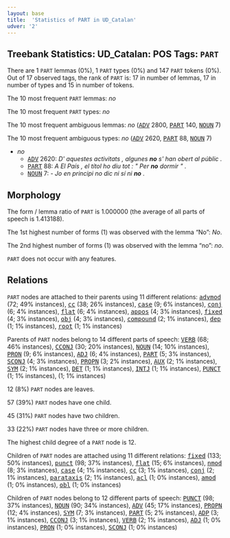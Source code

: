 ```yaml
---
layout: base
title:  'Statistics of PART in UD_Catalan'
udver: '2'
---
```


## Treebank Statistics: UD_Catalan: POS Tags: `PART`

There are 1 `PART` lemmas (0%), 1 `PART` types (0%) and 147 `PART` tokens (0%).
Out of 17 observed tags, the rank of `PART` is: 17 in number of lemmas, 17 in number of types and 15 in number of tokens.

The 10 most frequent `PART` lemmas: <em>no</em>

The 10 most frequent `PART` types:  <em>no</em>

The 10 most frequent ambiguous lemmas: <em>no</em> (<tt><a href="ca-pos-ADV.html">ADV</a></tt> 2800, <tt><a href="ca-pos-PART.html">PART</a></tt> 140, <tt><a href="ca-pos-NOUN.html">NOUN</a></tt> 7)

The 10 most frequent ambiguous types:  <em>no</em> (<tt><a href="ca-pos-ADV.html">ADV</a></tt> 2620, <tt><a href="ca-pos-PART.html">PART</a></tt> 88, <tt><a href="ca-pos-NOUN.html">NOUN</a></tt> 7)


* <em>no</em>
  * <tt><a href="ca-pos-ADV.html">ADV</a></tt> 2620: <em>D' aquestes activitats , algunes <b>no</b> s' han obert al públic .</em>
  * <tt><a href="ca-pos-PART.html">PART</a></tt> 88: <em>A El País , el títol ho diu tot : " Per <b>no</b> dormir " .</em>
  * <tt><a href="ca-pos-NOUN.html">NOUN</a></tt> 7: <em>- Jo en principi no dic ni sí ni <b>no</b> .</em>

## Morphology

The form / lemma ratio of `PART` is 1.000000 (the average of all parts of speech is 1.413188).

The 1st highest number of forms (1) was observed with the lemma “No”: <em>No</em>.

The 2nd highest number of forms (1) was observed with the lemma “no”: <em>no</em>.

`PART` does not occur with any features.


## Relations

`PART` nodes are attached to their parents using 11 different relations: <tt><a href="ca-dep-advmod.html">advmod</a></tt> (72; 49% instances), <tt><a href="ca-dep-cc.html">cc</a></tt> (38; 26% instances), <tt><a href="ca-dep-case.html">case</a></tt> (9; 6% instances), <tt><a href="ca-dep-conj.html">conj</a></tt> (6; 4% instances), <tt><a href="ca-dep-flat.html">flat</a></tt> (6; 4% instances), <tt><a href="ca-dep-appos.html">appos</a></tt> (4; 3% instances), <tt><a href="ca-dep-fixed.html">fixed</a></tt> (4; 3% instances), <tt><a href="ca-dep-obj.html">obj</a></tt> (4; 3% instances), <tt><a href="ca-dep-compound.html">compound</a></tt> (2; 1% instances), <tt><a href="ca-dep-dep.html">dep</a></tt> (1; 1% instances), <tt><a href="ca-dep-root.html">root</a></tt> (1; 1% instances)

Parents of `PART` nodes belong to 14 different parts of speech: <tt><a href="ca-pos-VERB.html">VERB</a></tt> (68; 46% instances), <tt><a href="ca-pos-CCONJ.html">CCONJ</a></tt> (30; 20% instances), <tt><a href="ca-pos-NOUN.html">NOUN</a></tt> (14; 10% instances), <tt><a href="ca-pos-PRON.html">PRON</a></tt> (9; 6% instances), <tt><a href="ca-pos-ADJ.html">ADJ</a></tt> (6; 4% instances), <tt><a href="ca-pos-PART.html">PART</a></tt> (5; 3% instances), <tt><a href="ca-pos-SCONJ.html">SCONJ</a></tt> (4; 3% instances), <tt><a href="ca-pos-PROPN.html">PROPN</a></tt> (3; 2% instances), <tt><a href="ca-pos-AUX.html">AUX</a></tt> (2; 1% instances), <tt><a href="ca-pos-SYM.html">SYM</a></tt> (2; 1% instances), <tt><a href="ca-pos-DET.html">DET</a></tt> (1; 1% instances), <tt><a href="ca-pos-INTJ.html">INTJ</a></tt> (1; 1% instances), <tt><a href="ca-pos-PUNCT.html">PUNCT</a></tt> (1; 1% instances),  (1; 1% instances)

12 (8%) `PART` nodes are leaves.

57 (39%) `PART` nodes have one child.

45 (31%) `PART` nodes have two children.

33 (22%) `PART` nodes have three or more children.

The highest child degree of a `PART` node is 12.

Children of `PART` nodes are attached using 11 different relations: <tt><a href="ca-dep-fixed.html">fixed</a></tt> (133; 50% instances), <tt><a href="ca-dep-punct.html">punct</a></tt> (98; 37% instances), <tt><a href="ca-dep-flat.html">flat</a></tt> (15; 6% instances), <tt><a href="ca-dep-nmod.html">nmod</a></tt> (8; 3% instances), <tt><a href="ca-dep-case.html">case</a></tt> (4; 1% instances), <tt><a href="ca-dep-cc.html">cc</a></tt> (3; 1% instances), <tt><a href="ca-dep-conj.html">conj</a></tt> (2; 1% instances), <tt><a href="ca-dep-parataxis.html">parataxis</a></tt> (2; 1% instances), <tt><a href="ca-dep-acl.html">acl</a></tt> (1; 0% instances), <tt><a href="ca-dep-amod.html">amod</a></tt> (1; 0% instances), <tt><a href="ca-dep-obl.html">obl</a></tt> (1; 0% instances)

Children of `PART` nodes belong to 12 different parts of speech: <tt><a href="ca-pos-PUNCT.html">PUNCT</a></tt> (98; 37% instances), <tt><a href="ca-pos-NOUN.html">NOUN</a></tt> (90; 34% instances), <tt><a href="ca-pos-ADV.html">ADV</a></tt> (45; 17% instances), <tt><a href="ca-pos-PROPN.html">PROPN</a></tt> (12; 4% instances), <tt><a href="ca-pos-SYM.html">SYM</a></tt> (7; 3% instances), <tt><a href="ca-pos-PART.html">PART</a></tt> (5; 2% instances), <tt><a href="ca-pos-ADP.html">ADP</a></tt> (3; 1% instances), <tt><a href="ca-pos-CCONJ.html">CCONJ</a></tt> (3; 1% instances), <tt><a href="ca-pos-VERB.html">VERB</a></tt> (2; 1% instances), <tt><a href="ca-pos-ADJ.html">ADJ</a></tt> (1; 0% instances), <tt><a href="ca-pos-PRON.html">PRON</a></tt> (1; 0% instances), <tt><a href="ca-pos-SCONJ.html">SCONJ</a></tt> (1; 0% instances)

